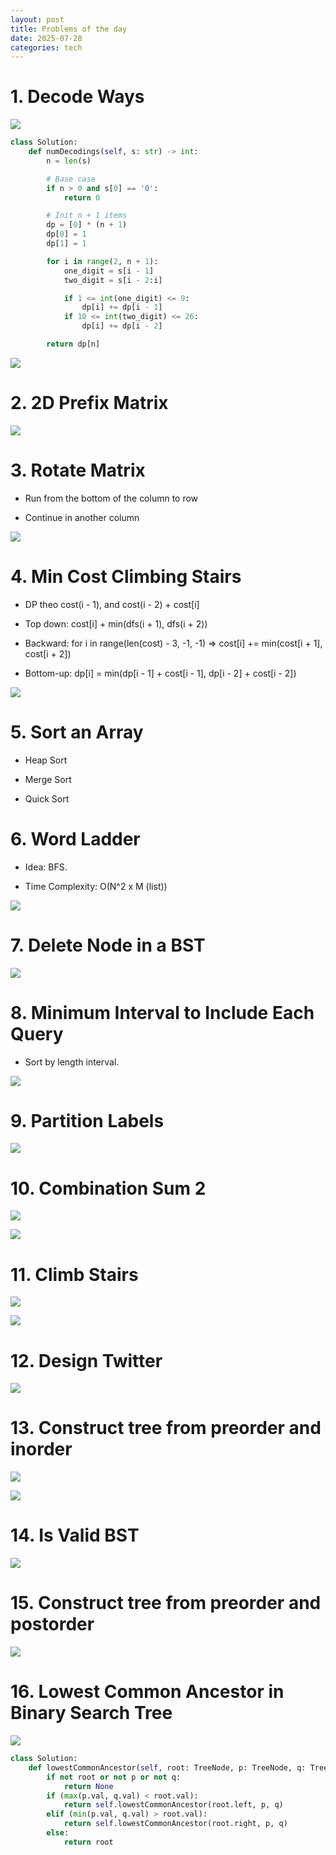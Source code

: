 ```yaml
---
layout: post
title: Problems of the day
date: 2025-07-28
categories: tech
---
```


# 1. Decode Ways

![](/images/Coding-Problems/decode-ways.png)

```python
class Solution:
    def numDecodings(self, s: str) -> int:
        n = len(s)

        # Base case
        if n > 0 and s[0] == '0':
            return 0

        # Init n + 1 items
        dp = [0] * (n + 1)
        dp[0] = 1
        dp[1] = 1

        for i in range(2, n + 1):
            one_digit = s[i - 1]
            two_digit = s[i - 2:i]

            if 1 <= int(one_digit) <= 9:
                dp[i] += dp[i - 1]
            if 10 <= int(two_digit) <= 26:
                dp[i] += dp[i - 2]

        return dp[n]
```

![](/images/Coding-Problems/decode-ways-magic.png)

# 2. 2D Prefix Matrix

![](/images/Coding-Problems/2d-prefix-magic.png)

# 3. Rotate Matrix

- Run from the bottom of the column to row

- Continue in another column

![](/images/Coding-Problems/rotate-matrix-magic.png)

# 4. Min Cost Climbing Stairs

- DP theo cost(i - 1), and cost(i - 2) + cost[i]

- Top down: cost[i] + min(dfs(i + 1), dfs(i + 2))

- Backward: for i in range(len(cost) - 3, -1, -1) => cost[i] += min(cost[i + 1], cost[i + 2])

- Bottom-up: dp[i] = min(dp[i - 1] + cost[i - 1], dp[i - 2] + cost[i - 2])

![](/images/Coding-Problems/climb-stair-magic.png)

# 5. Sort an Array

- Heap Sort

- Merge Sort

- Quick Sort

# 6. Word Ladder

- Idea: BFS.

- Time Complexity: O(N^2 x M (list))

![](/images/Coding-Problems/word-ladder-magic.png)

# 7. Delete Node in a BST

![](/images/Coding-Problems/min-of-the-right-subtree-magic.png)

# 8. Minimum Interval to Include Each Query

- Sort by length interval.

![](/images/Coding-Problems/minimum-interval-magic.png)

# 9. Partition Labels

![](/images/Coding-Problems/partition-labels.png)

# 10. Combination Sum 2

![](/images/Coding-Problems/combination-sum-2-magic.png)

![](/images/Coding-Problems/combination-sum-2-implement.png)

# 11. Climb Stairs

![](/images/Coding-Problems/climbing-stairs-magic.png)

![](/images/Coding-Problems/climbing-stairs-dp.png)

# 12. Design Twitter

![](/images/Coding-Problems/twitter-magic.png)

# 13. Construct tree from preorder and inorder

![](/images/Coding-Problems/construct-tree-magic.png)

![](/images/Coding-Problems/construct-tree-magic-2.png)

# 14. Is Valid BST

![](/images/Coding-Problems/is-valid-BST-magic.png)

# 15. Construct tree from preorder and postorder

![](/images/Coding-Problems/construct-pre-post-order-magic.png)

# 16. Lowest Common Ancestor in Binary Search Tree

![](/images/Coding-Problems/lca-magic.png)

```python
class Solution:
    def lowestCommonAncestor(self, root: TreeNode, p: TreeNode, q: TreeNode) -> TreeNode:
        if not root or not p or not q:
            return None
        if (max(p.val, q.val) < root.val):
            return self.lowestCommonAncestor(root.left, p, q)
        elif (min(p.val, q.val) > root.val):
            return self.lowestCommonAncestor(root.right, p, q)
        else:
            return root
```
